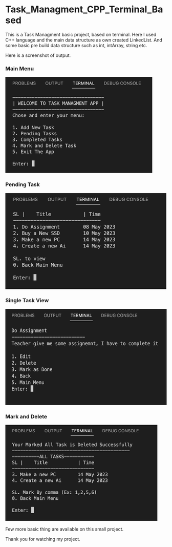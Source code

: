 # Task_Managment_CPP_Terminal_Based

This is a Task Managment basic project, based on terminal. Here I used C++ language and the main data structure as own created LinkedList. And some basic pre build data structure such as int, intArray, string etc.

Here is a screenshot of output.

<h3>Main Menu</h3>
<img height="300px" src="https://github.com/Mohit-Hasan/Task_Managment_CPP_Terminal_Based/blob/main/output_img/main_Menu.png" alt="Mohit Hasan" border="0">

<h3>Pending Task</h3>
<img height="300px" src="https://github.com/Mohit-Hasan/Task_Managment_CPP_Terminal_Based/blob/main/output_img/pending_task.png" alt="Mohit Hasan" border="0">

<h3>Single Task View</h3>
<img height="300px" src="https://github.com/Mohit-Hasan/Task_Managment_CPP_Terminal_Based/blob/main/output_img/single_view.png" alt="Mohit Hasan" border="0">

<h3>Mark and Delete</h3>
<img height="300px" src="https://github.com/Mohit-Hasan/Task_Managment_CPP_Terminal_Based/blob/main/output_img/mark_and_delete.png" alt="Mohit Hasan" border="0">

Few more basic thing are available on this small project. 

Thank you for watching my project.
